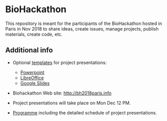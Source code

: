 # BioHackathon

This repository is meant for the participants of the BioHackathon hosted in Paris in Nov 2018 to share ideas, create issues, manage projects, publish materials, create code, etc.

## Additional info

- Optional [templates](templates) for project presentations: 

    - [Powerpoint](templates/Biohackathon-presentation_template.pptx) 
    - [LibreOffice](templates/Biohackathon-presentation_template.odp)
    - [Google Slides](https://goo.gl/2MXpMq	)

- Biohackathon Web site: <http://bh2018paris.info>

- Project presentations will take place on Mon Dec 12 PM. 

- [Programme](http://bh2018paris.info/programme.html) including the detailed schedule of project presentations.
